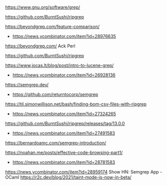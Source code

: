 https://www.gnu.org/software/grep/

https://github.com/BurntSushi/ripgrep

https://beyondgrep.com/feature-comparison/
* https://news.ycombinator.com/item?id=28976635

https://beyondgrep.com/ Ack Perl

https://github.com/BurntSushi/ripgrep

https://www.jocas.lt/blog/post/intro-to-lucene-grep/
* https://news.ycombinator.com/item?id=26928136

https://semgrep.dev/
* https://github.com/returntocorp/semgrep

https://til.simonwillison.net/bash/finding-bom-csv-files-with-ripgrep
* https://news.ycombinator.com/item?id=27324265

https://github.com/BurntSushi/ripgrep/releases/tag/13.0.0
* https://news.ycombinator.com/item?id=27491583

https://bernardoamc.com/semgrep-introduction/

https://noahan.me/posts/effective-code-browsing-part1/
* https://news.ycombinator.com/item?id=28781583

https://news.ycombinator.com/item?id=28959174 Show HN: Semgrep App - OCaml
https://r2c.dev/blog/2021/taint-mode-is-now-in-beta/